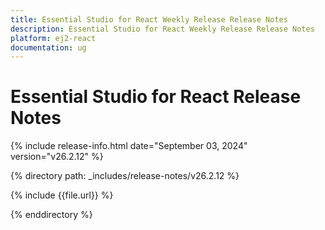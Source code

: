 ```yaml
---
title: Essential Studio for React Weekly Release Release Notes  
description: Essential Studio for React Weekly Release Release Notes  
platform: ej2-react
documentation: ug
---
```


# Essential Studio for React  Release Notes  

{% include release-info.html date="September 03, 2024"  version="v26.2.12" %}

{% directory path: _includes/release-notes/v26.2.12 %}

{% include {{file.url}} %}

{% enddirectory %}